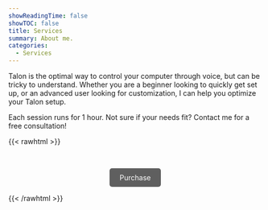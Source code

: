 ```yaml
---
showReadingTime: false
showTOC: false
title: Services
summary: About me.
categories:
  - Services
---
```


Talon is the optimal way to control your computer through voice, but can be tricky to understand. Whether you are a beginner looking to quickly get set up, or an advanced user looking for customization, I can help you optimize your Talon setup.

Each session runs for 1 hour. Not sure if your needs fit?
Contact me for a free consultation!

{{< rawhtml >}}

<center>
<br>

<div id='product-component-1683123286477'></div>
<script type="text/javascript">
/*<![CDATA[*/
(function () {
  var scriptURL = 'https://sdks.shopifycdn.com/buy-button/latest/buy-button-storefront.min.js';
  if (window.ShopifyBuy) {
    if (window.ShopifyBuy.UI) {
      ShopifyBuyInit();
    } else {
      loadScript();
    }
  } else {
    loadScript();
  }
  function loadScript() {
    var script = document.createElement('script');
    script.async = true;
    script.src = scriptURL;
    (document.getElementsByTagName('head')[0] || document.getElementsByTagName('body')[0]).appendChild(script);
    script.onload = ShopifyBuyInit;
  }
  function ShopifyBuyInit() {
    var client = ShopifyBuy.buildClient({
      domain: 'cf49ce.myshopify.com',
      storefrontAccessToken: '3d7bcb221f796f64daf89938064e1d10',
    });
    ShopifyBuy.UI.onReady(client).then(function (ui) {
      ui.createComponent('product', {
        id: '8274807357749',
        node: document.getElementById('product-component-1683123286477'),
        moneyFormat: '%24%7B%7Bamount%7D%7D',
        options: {
  "product": {
    "styles": {
      "product": {
        "@media (min-width: 601px)": {
          "max-width": "calc(25% - 20px)",
          "margin-left": "20px",
          "margin-bottom": "50px"
        }
      },
      "button": {
        "font-size": "14px",
        "padding-top": "15px",
        "padding-bottom": "15px",
        "border-radius": "0px",
        "padding-left": "0px",
        "padding-right": "0px"
      },
      "quantityInput": {
        "font-size": "14px",
        "padding-top": "15px",
        "padding-bottom": "15px"
      }
    },
    "buttonDestination": "checkout",
    "text": {
      "button": ""
    }
  },
  "productSet": {
    "styles": {
      "products": {
        "@media (min-width: 601px)": {
          "margin-left": "-20px"
        }
      }
    }
  },
  "modalProduct": {
    "contents": {
      "img": false,
      "imgWithCarousel": true,
      "button": false,
      "buttonWithQuantity": true
    },
    "styles": {
      "product": {
        "@media (min-width: 601px)": {
          "max-width": "100%",
          "margin-left": "0px",
          "margin-bottom": "0px"
        }
      },
      "button": {
        "font-size": "14px",
        "padding-top": "15px",
        "padding-bottom": "15px",
        "border-radius": "0px",
        "padding-left": "0px",
        "padding-right": "0px"
      },
      "quantityInput": {
        "font-size": "14px",
        "padding-top": "15px",
        "padding-bottom": "15px"
      }
    },
    "text": {
      "button": "Add to cart"
    }
  },
  "option": {},
  "cart": {
    "styles": {
      "button": {
        "font-size": "14px",
        "padding-top": "15px",
        "padding-bottom": "15px",
        "border-radius": "0px"
      }
    },
    "text": {
      "total": "Subtotal",
      "button": "Checkout"
    }
  },
  "toggle": {
    "styles": {
      "count": {
        "font-size": "14px"
      }
    }
  }
},
      });
    });
  }
})();
/*]]>*/
</script>
<style>
    .button {
        background-color: #5f5f5f;
  color: #fff;
  padding: 10px 20px;
  border-radius: 5px;
  text-decoration: none;
  display: inline-block;
}
.shopify-buy__btn {
  display: none;
}

</style>

<a class="button" href="/contact">Purchase</a>

</center>

{{< /rawhtml >}}
